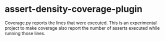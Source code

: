 # assert-density-coverage-plugin
Coverage.py reports the lines that were executed. This is an experimental project to make coverage also report the number of asserts executed while running those lines.
